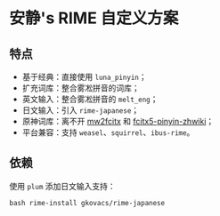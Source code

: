 # 安静's RIME 自定义方案

## 特点

- 基于经典：直接使用 `luna_pinyin`；
- 扩充词库：整合雾凇拼音的词库；
- 英文输入：整合雾凇拼音的 `melt_eng`；
- 日文输入：引入 `rime-japanese`；
- 原神词库：离不开 [mw2fcitx](https://github.com/outloudvi/mw2fcitx) 和 [fcitx5-pinyin-zhwiki](https://github.com/felixonmars/fcitx5-pinyin-zhwiki)；
- 平台兼容：支持 `weasel`、`squirrel`、`ibus-rime`。

## 依赖

使用 `plum` 添加日文输入支持：

```shell
bash rime-install gkovacs/rime-japanese
```
